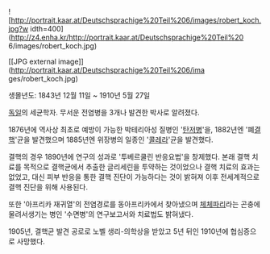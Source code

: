 ![http://portrait.kaar.at/Deutschsprachige%20Teil%206/images/robert_koch.jpg?w
idth=400](http://z4.enha.kr/http://portrait.kaar.at/Deutschsprachige%20Teil%20
6/images/robert_koch.jpg)

[[JPG external image]](http://portrait.kaar.at/Deutschsprachige%20Teil%206/ima
ges/robert_koch.jpg)

생몰년도: 1843년 12월 11일 ~ 1910년 5월 27일

[독일](%EB%8F%85%EC%9D%BC.md)의 세균학자. 무서운 전염병을 3개나 발견한 박사로 알려졌다.

1876년에 역사상 최초로 예방이 가능한 박테리아성 질병인 '[탄저병](%ED%83%84%EC%A0%80%EB%B3%91.md)'을,
1882년엔 '폐[결핵](%EA%B2%B0%ED%95%B5.md)'균을 발견했으며 1885년엔 위장병의 일종인
'[콜레라](%EC%BD%9C%EB%A0%88%EB%9D%BC.md)'균을 발견했다.

결핵의 경우 1890년에 연구의 성과로 '투베르쿨린 반응요법'을 창제했다. 본래 결핵 치료를 목적으로 결핵균에서 추출한 글리세린을 투약하는
것이었으나 결핵 치료의 효과는 없었고, 대신 피부 반응을 통한 결핵 진단이 가능하다는 것이 밝혀져 이후 전세계적으로 결핵 진단을 위해
사용된다.

또한 '아프리카 재귀열'의 전염경로를 동아프리카에서 찾아냈으며
[체체파리](%EC%B2%B4%EC%B2%B4%ED%8C%8C%EB%A6%AC.md)라는 곤충에 물려서생기는 병인 '수면병'의
연구보고서와 치료법도 밝혀냈다.

1905년, 결핵균 발견 공로로 노벨 생리-의학상을 받았고 5년 뒤인 1910년에 협심증으로 사망했다.

